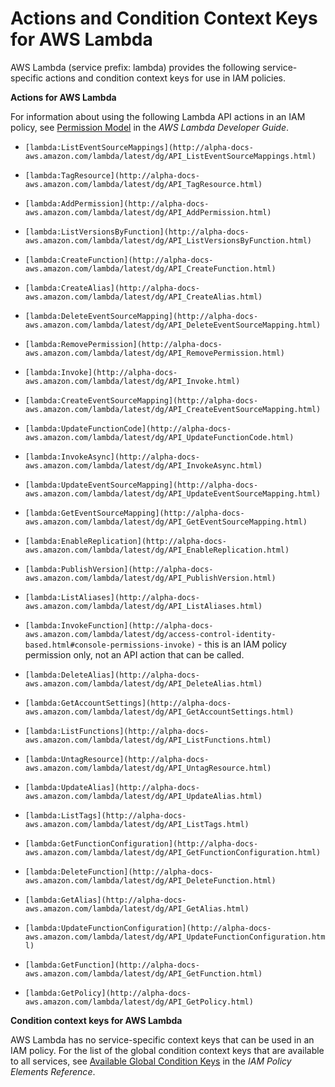# Actions and Condition Context Keys for AWS Lambda<a name="list_lambda"></a>

AWS Lambda \(service prefix: lambda\) provides the following service\-specific actions and condition context keys for use in IAM policies\.

**Actions for AWS Lambda**

For information about using the following Lambda API actions in an IAM policy, see [Permission Model](http://alpha-docs-aws.amazon.com/lambda/latest/dg/intro-permission-model.html) in the *AWS Lambda Developer Guide*\.

+ `[lambda:ListEventSourceMappings](http://alpha-docs-aws.amazon.com/lambda/latest/dg/API_ListEventSourceMappings.html)`

+ `[lambda:TagResource](http://alpha-docs-aws.amazon.com/lambda/latest/dg/API_TagResource.html)`

+ `[lambda:AddPermission](http://alpha-docs-aws.amazon.com/lambda/latest/dg/API_AddPermission.html)`

+ `[lambda:ListVersionsByFunction](http://alpha-docs-aws.amazon.com/lambda/latest/dg/API_ListVersionsByFunction.html)`

+ `[lambda:CreateFunction](http://alpha-docs-aws.amazon.com/lambda/latest/dg/API_CreateFunction.html)`

+ `[lambda:CreateAlias](http://alpha-docs-aws.amazon.com/lambda/latest/dg/API_CreateAlias.html)`

+ `[lambda:DeleteEventSourceMapping](http://alpha-docs-aws.amazon.com/lambda/latest/dg/API_DeleteEventSourceMapping.html)`

+ `[lambda:RemovePermission](http://alpha-docs-aws.amazon.com/lambda/latest/dg/API_RemovePermission.html)`

+ `[lambda:Invoke](http://alpha-docs-aws.amazon.com/lambda/latest/dg/API_Invoke.html)`

+ `[lambda:CreateEventSourceMapping](http://alpha-docs-aws.amazon.com/lambda/latest/dg/API_CreateEventSourceMapping.html)`

+ `[lambda:UpdateFunctionCode](http://alpha-docs-aws.amazon.com/lambda/latest/dg/API_UpdateFunctionCode.html)`

+ `[lambda:InvokeAsync](http://alpha-docs-aws.amazon.com/lambda/latest/dg/API_InvokeAsync.html)`

+ `[lambda:UpdateEventSourceMapping](http://alpha-docs-aws.amazon.com/lambda/latest/dg/API_UpdateEventSourceMapping.html)`

+ `[lambda:GetEventSourceMapping](http://alpha-docs-aws.amazon.com/lambda/latest/dg/API_GetEventSourceMapping.html)`

+ `[lambda:EnableReplication](http://alpha-docs-aws.amazon.com/lambda/latest/dg/API_EnableReplication.html)`

+ `[lambda:PublishVersion](http://alpha-docs-aws.amazon.com/lambda/latest/dg/API_PublishVersion.html)`

+ `[lambda:ListAliases](http://alpha-docs-aws.amazon.com/lambda/latest/dg/API_ListAliases.html)`

+ `[lambda:InvokeFunction](http://alpha-docs-aws.amazon.com/lambda/latest/dg/access-control-identity-based.html#console-permissions-invoke)` \- this is an IAM policy permission only, not an API action that can be called\.

+ `[lambda:DeleteAlias](http://alpha-docs-aws.amazon.com/lambda/latest/dg/API_DeleteAlias.html)`

+ `[lambda:GetAccountSettings](http://alpha-docs-aws.amazon.com/lambda/latest/dg/API_GetAccountSettings.html)`

+ `[lambda:ListFunctions](http://alpha-docs-aws.amazon.com/lambda/latest/dg/API_ListFunctions.html)`

+ `[lambda:UntagResource](http://alpha-docs-aws.amazon.com/lambda/latest/dg/API_UntagResource.html)`

+ `[lambda:UpdateAlias](http://alpha-docs-aws.amazon.com/lambda/latest/dg/API_UpdateAlias.html)`

+ `[lambda:ListTags](http://alpha-docs-aws.amazon.com/lambda/latest/dg/API_ListTags.html)`

+ `[lambda:GetFunctionConfiguration](http://alpha-docs-aws.amazon.com/lambda/latest/dg/API_GetFunctionConfiguration.html)`

+ `[lambda:DeleteFunction](http://alpha-docs-aws.amazon.com/lambda/latest/dg/API_DeleteFunction.html)`

+ `[lambda:GetAlias](http://alpha-docs-aws.amazon.com/lambda/latest/dg/API_GetAlias.html)`

+ `[lambda:UpdateFunctionConfiguration](http://alpha-docs-aws.amazon.com/lambda/latest/dg/API_UpdateFunctionConfiguration.html)`

+ `[lambda:GetFunction](http://alpha-docs-aws.amazon.com/lambda/latest/dg/API_GetFunction.html)`

+ `[lambda:GetPolicy](http://alpha-docs-aws.amazon.com/lambda/latest/dg/API_GetPolicy.html)`

**Condition context keys for AWS Lambda**

AWS Lambda has no service\-specific context keys that can be used in an IAM policy\. For the list of the global condition context keys that are available to all services, see [Available Global Condition Keys](reference_policies_condition-keys.md#AvailableKeys) in the *IAM Policy Elements Reference*\.